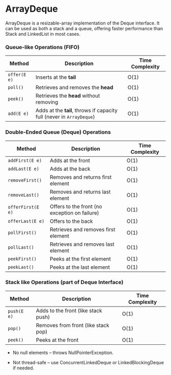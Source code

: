 # ArrayDeque

ArrayDeque is a resizable-array implementation of the Deque interface. It can be used as both a 
stack and a queue, offering faster performance than Stack and LinkedList in most cases.

### Queue-like Operations (FIFO)

| Method       | Description                                                           | Time Complexity |
| ------------ | --------------------------------------------------------------------- | --------------- |
| `offer(E e)` | Inserts at the **tail**                                               | O(1)            |
| `poll()`     | Retrieves and removes the **head**                                    | O(1)            |
| `peek()`     | Retrieves the **head** without removing                               | O(1)            |
| `add(E e)`   | Adds at the **tail**, throws if capacity full (never in `ArrayDeque`) | O(1)            |

### Double-Ended Queue (Deque) Operations

| Method            | Description                                   | Time Complexity |
| ----------------- | --------------------------------------------- | --------------- |
| `addFirst(E e)`   | Adds at the front                             | O(1)            |
| `addLast(E e)`    | Adds at the back                              | O(1)            |
| `removeFirst()`   | Removes and returns first element             | O(1)            |
| `removeLast()`    | Removes and returns last element              | O(1)            |
| `offerFirst(E e)` | Offers to the front (no exception on failure) | O(1)            |
| `offerLast(E e)`  | Offers to the back                            | O(1)            |
| `pollFirst()`     | Retrieves and removes first element           | O(1)            |
| `pollLast()`      | Retrieves and removes last element            | O(1)            |
| `peekFirst()`     | Peeks at the first element                    | O(1)            |
| `peekLast()`      | Peeks at the last element                     | O(1)            |

### Stack like Operations (part of Deque Interface)

| Method      | Description                         | Time Complexity |
| ----------- | ----------------------------------- | --------------- |
| `push(E e)` | Adds to the front (like stack push) | O(1)            |
| `pop()`     | Removes from front (like stack pop) | O(1)            |
| `peek()`    | Peeks at the front                  | O(1)            |


- No null elements – throws NullPointerException.

- Not thread-safe – use ConcurrentLinkedDeque or LinkedBlockingDeque if needed.
